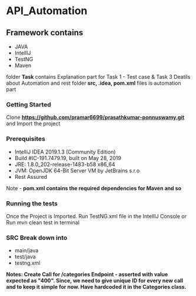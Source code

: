 # API_Automation

## Framework contains

* JAVA
* IntellIJ
* TestNG
* Maven

folder **Task** contains Explanation part for Task 1 - Test case & Task 3 Deatils about Automation and rest folder **src, .idea, pom.xml** files is automation part

### Getting Started

Clone **https://github.com/pramar6699/prasathkumar-ponnuswamy.git** and Import the project

### Prerequisites

* IntelliJ IDEA 2019.1.3 (Community Edition)
* Build #IC-191.7479.19, built on May 28, 2019
* JRE: 1.8.0_202-release-1483-b58 x86_64
* JVM: OpenJDK 64-Bit Server VM by JetBrains s.r.o
* Rest Assured

Note - **pom.xml contains the required dependencies for Maven and so**

### Running the tests

Once the Project is Imported. Run TestNG.xml file in the IntellIJ Console or Run mvn clean test in terminal

### SRC Break down into

* main/java
* test/java
* testng.xml

**Notes: Create Call for /categories Endpoint - asserted with value expected as "400". Since, we need to give unique ID for every new call and to keep it simple for now. Have hardcoded it in the Categories class.** 

 
